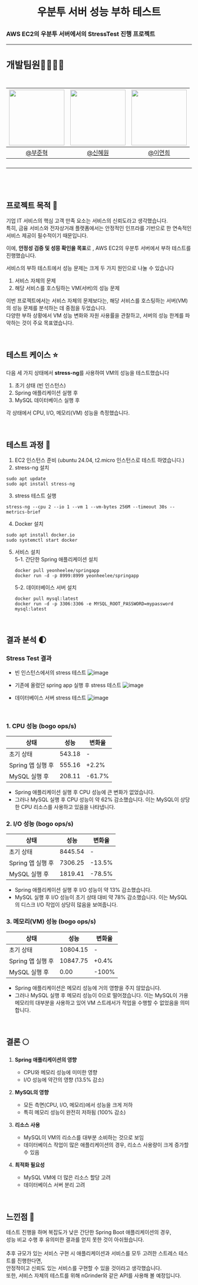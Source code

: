 # <p align="center"> 우분투 서버 성능 부하 테스트
### AWS EC2의 우분투 서버에서의 StressTest 진행 프로젝트 

---

<h2 style="font-size: 25px;"> 개발팀원👨‍👨‍👧‍👦<br>
<br>

|<img src="https://avatars.githubusercontent.com/u/127727927?v=4" width="150" height="150"/>|<img src="https://avatars.githubusercontent.com/u/98442485?v=4" width="150" height="150"/>|<img src="https://avatars.githubusercontent.com/u/66353700?v=4" width="150" height="150"/>|
|:-:|:-:|:-:|
|[@부준혁](https://github.com/BooJunhyuk)|[@신혜원](https://github.com/haewoni)|[@이연희](https://github.com/LeeYeonhee-00)|

---

<br>

## 프로젝트 목적 🌷
기업 IT 서비스의 핵심 고객 만족 요소는 서비스의 신뢰도라고 생각했습니다. <br>
특히, 금융 서비스와 전자상거래 플랫폼에서는 안정적인 인프라를 기반으로 한 연속적인 서비스 제공이 필수적이기 때문입니다. <br>

이에, **안정성 검증 및 성믕 확인을 목표**로 , AWS EC2의 우분투 서버에서 부하 테스트를 진행했습니다. <br>

서비스의 부하 테스트에서 성능 문제는 크게 두 가지 원인으로 나눌 수 있습니다 <br>
1. 서비스 자체의 문제 <br>
2. 해당 서비스를 호스팅하는 VM(서버)의 성능 문제 <br>

이번 프로젝트에서는 서비스 자체의 문제보다는, 해당 서비스를 호스팅하는 서버(VM)의 성능 문제를 분석하는 데 중점을 두었습니다. <br>
다양한 부하 상황에서 VM 성능 변화와 자원 사용률을 관찰하고, 서버의 성능 한계를 파악하는 것이 주요 목표였습니다.<br>

<br>

## 테스트 케이스 :star:

다음 세 가지 상태에서 **stress-ng**를 사용하여 VM의 성능을 테스트했습니다 <br>

1. 초기 상태 (빈 인스턴스) <br>
2. Spring 애플리케이션 실행 후 <br>
3. MySQL 데이터베이스 실행 후 <br>

각 상태에서 CPU, I/O, 메모리(VM) 성능을 측정했습니다. <br>

<br>

## 테스트 과정 :mag_right:

1. EC2 인스턴스 준비 (ubuntu 24.04, t2.micro 인스턴스로 테스트 하였습니다.)
2. stress-ng 설치
  ```
  sudo apt update
  sudo apt install stress-ng
  ```
3. stress 테스트 실행
  ```
  stress-ng --cpu 2 --io 1 --vm 1 --vm-bytes 256M --timeout 30s --metrics-brief
  ```
4. Docker 설치
```
sudo apt install docker.io
sudo systemctl start docker
```
5. 서비스 설치 <br>
   5-1. 간단한 Spring 애플리케이션 설치 <br>
   ```
   docker pull yeonheelee/springapp
   docker run -d -p 8999:8999 yeonheelee/springapp
   ```
   5-2. 데이터베이스 서버 설치 <br>
   ```
   docker pull mysql:latest
   docker run -d -p 3306:3306 -e MYSQL_ROOT_PASSWORD=mypassword mysql:latest
   ```

<br>

## 결과 분석 🌓

### Stress Test 결과
- 빈 인스턴스에서의 stress 테스트
![image](https://github.com/user-attachments/assets/37aee4c4-7bb2-4aeb-8098-ef23583cb4d8)

- 기존에 올렸던 spring app 실행 후 stress 테스트
![image](https://github.com/user-attachments/assets/00e5e6bd-efdd-496c-adb5-1ed5ff922860)

  
- 데이터베이스 서버 stress 테스트
![image](https://github.com/user-attachments/assets/5723d23d-b145-4c3e-a1c1-b52f8caa6a62)


  <br>
  
### 1. CPU 성능 (bogo ops/s)

| 상태 | 성능 | 변화율 |
|------|------|--------|
| 초기 상태 | 543.18 | - |
| Spring 앱 실행 후 | 555.16 | +2.2% |
| MySQL 실행 후 | 208.11 | -61.7% |

- Spring 애플리케이션 실행 후 CPU 성능에 큰 변화가 없었습니다.
- 그러나 MySQL 실행 후 CPU 성능이 약 62% 감소했습니다. 이는 MySQL이 상당한 CPU 리소스를 사용하고 있음을 나타냅니다.


### 2. I/O 성능 (bogo ops/s)

| 상태 | 성능 | 변화율 |
|------|------|--------|
| 초기 상태 | 8445.54 | - |
| Spring 앱 실행 후 | 7306.25 | -13.5% |
| MySQL 실행 후 | 1819.41 | -78.5% |

- Spring 애플리케이션 실행 후 I/O 성능이 약 13% 감소했습니다.
- MySQL 실행 후 I/O 성능이 초기 상태 대비 약 78% 감소했습니다. 이는 MySQL의 디스크 I/O 작업이 상당히 많음을 보여줍니다.
  

### 3. 메모리(VM) 성능 (bogo ops/s)

| 상태 | 성능 | 변화율 |
|------|------|--------|
| 초기 상태 | 10804.15 | - |
| Spring 앱 실행 후 | 10847.75 | +0.4% |
| MySQL 실행 후 | 0.00 | -100% |

- Spring 애플리케이션은 메모리 성능에 거의 영향을 주지 않았습니다.
- 그러나 MySQL 실행 후 메모리 성능이 0으로 떨어졌습니다. 이는 MySQL이 가용 메모리의 대부분을 사용하고 있어 VM 스트레서가 작업을 수행할 수 없었음을 의미합니다.

<br>

## 결론 🌕

1. **Spring 애플리케이션의 영향**
   - CPU와 메모리 성능에 미미한 영향
   - I/O 성능에 약간의 영향 (13.5% 감소)

2. **MySQL의 영향**
   - 모든 측면(CPU, I/O, 메모리)에서 성능을 크게 저하
   - 특히 메모리 성능이 완전히 저하됨 (100% 감소)

3. **리소스 사용**
   - MySQL이 VM의 리소스를 대부분 소비하는 것으로 보임
   - 데이터베이스 작업이 많은 애플리케이션의 경우, 리소스 사용량이 크게 증가할 수 있음

4. **최적화 필요성**
   - MySQL VM에 더 많은 리소스 할당 고려
   - 데이터베이스 서버 분리 고려

<br>

## 느낀점 🤔

테스트 진행을 하며 복잡도가 낮은 간단한 Spring Boot 애플리케이션의 경우, <br> 
성능 비교 수행 후 유의미한 결과를 얻지 못한 것이 아쉬웠습니다. <br><br>
추후 규모가 있는 서비스 구현 시 애플리케이션과 서비스를 모두 고려한 스트레스 테스트를 진행한다면, <br>
안정적이고 신뢰도 있는 서비스를 구현할 수 있을 것이라고 생각했습니다.  <br>
또한, 서비스 자체의 테스트를 위해 nGrinder와 같은 API를 사용해 볼 예정입니다.<br>
